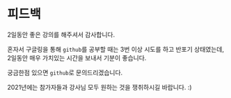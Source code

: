 # 피드백

2일동안 좋은 강의를 해주셔서 감사합니다.

혼자서 구글링을 통해 `github`를 공부할 때는 3번 이상 시도를 하고 반포기 상태였는데, 2일동안 매우 가치있는 시간을 보내서 기분이 좋습니다.

궁금한점 있으면 `github`로 문의드리겠습니다.

2021년에는 참가자들과 강사님 모두 원하는 것을 쟁취하시길 바랍니다. :)